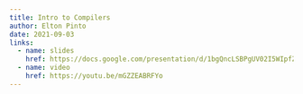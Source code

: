 ```yaml
---
title: Intro to Compilers
author: Elton Pinto
date: 2021-09-03
links:
  - name: slides
    href: https://docs.google.com/presentation/d/1bgQncLSBPgUV02I5WIpfZ6u56YvwqFnxDmsuwXs_dVQ/edit?usp=sharing
  - name: video
    href: https://youtu.be/mGZZEABRFYo
---
```

